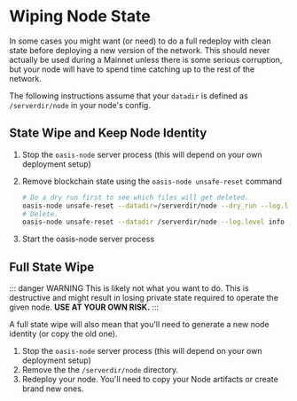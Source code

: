 # Wiping Node State

In some cases you might want (or need) to do a full redeploy with clean state
before deploying a new version of the network. This should never actually be
used during a Mainnet unless there is some serious corruption, but your node
will have to spend time catching up to the rest of the network.

The following instructions assume that your `datadir` is defined as
`/serverdir/node` in your node's config.

## State Wipe and Keep Node Identity

1. Stop the `oasis-node` server process (this will depend on your own deployment
   setup)
2. Remove blockchain state using the `oasis-node unsafe-reset` command

    ```bash
    # Do a dry run first to see which files will get deleted.
    oasis-node unsafe-reset --datadir=/serverdir/node --dry_run --log.level info
    # Delete.
    oasis-node unsafe-reset --datadir /serverdir/node --log.level info
    ```

3. Start the oasis-node server process

## Full State Wipe

::: danger WARNING
This is likely not what you want to do. This is destructive and might result in
losing private state required to operate the given node. **USE AT YOUR OWN
RISK.**
:::

A full state wipe will also mean that you'll need to generate a new node
identity (or copy the old one).

1. Stop the `oasis-node` server process (this will depend on your own deployment
   setup)
2. Remove the the `/serverdir/node` directory.
3. Redeploy your node. You'll need to copy your Node artifacts or create brand
   new ones.
